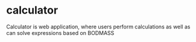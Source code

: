 # calculator
Calculator is web application, where users perform calculations as well as can solve expressions based on BODMASS
